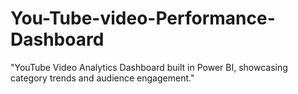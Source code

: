 # You-Tube-video-Performance-Dashboard
"YouTube Video Analytics Dashboard built in Power BI, showcasing category trends and audience engagement."

